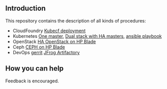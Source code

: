 Introduction
------------

This repository contains the description of all kinds of procedures:

- CloudFoundry [Kubecf deployment](cloudfounddry/kubecf/README.md)
- Kubernetes [One master](kubernetes/one_master/README.md), [Dual stack with HA masters](kubernetes/dual_stack_ha_masters/README.md), [ansible playbook](kubernetes/ansible/README.md)
- OpenStack [HA OpenStack on HP Blade](openstack/ha/README.md)
- Ceph [CEPH on HP Blade](ceph/README.md)
- DevOps [gerrit](DevOps/gerrit/README.md) [JFrog Artifactory](DevOps/JFrog_Artifactory/README.md)

How you can help
----------------

Feedback is encouraged.

